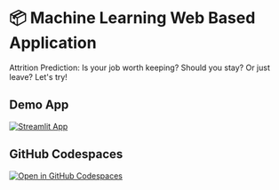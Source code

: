 # 📦 Machine Learning Web Based Application

Attrition Prediction: Is your job worth keeping? Should you stay? Or just leave? Let's try!

## Demo App

[![Streamlit App](https://static.streamlit.io/badges/streamlit_badge_black_white.svg)](https://attritionpredictioninggrianti.streamlit.app/)

## GitHub Codespaces


[![Open in GitHub Codespaces](https://github.com/codespaces/badge.svg)](https://github.com/inggrianti/attpredict)
